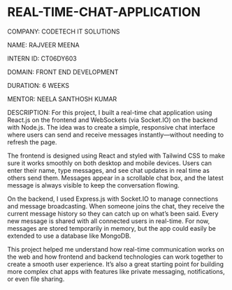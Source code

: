 # REAL-TIME-CHAT-APPLICATION
COMPANY: CODETECH IT SOLUTIONS

NAME: RAJVEER MEENA

INTERN ID: CT06DY603

DOMAIN: FRONT END DEVELOPMENT

DURATION: 6 WEEKS

MENTOR: NEELA SANTHOSH KUMAR

DESCRIPTION: For this project, I built a real-time chat application using React.js on the frontend and WebSockets (via Socket.IO) on the backend with Node.js. The idea was to create a simple, responsive chat interface where users can send and receive messages instantly—without needing to refresh the page.

The frontend is designed using React and styled with Tailwind CSS to make sure it works smoothly on both desktop and mobile devices. Users can enter their name, type messages, and see chat updates in real time as others send them. Messages appear in a scrollable chat box, and the latest message is always visible to keep the conversation flowing.

On the backend, I used Express.js with Socket.IO to manage connections and message broadcasting. When someone joins the chat, they receive the current message history so they can catch up on what’s been said. Every new message is shared with all connected users in real-time. For now, messages are stored temporarily in memory, but the app could easily be extended to use a database like MongoDB.

This project helped me understand how real-time communication works on the web and how frontend and backend technologies can work together to create a smooth user experience. It’s also a great starting point for building more complex chat apps with features like private messaging, notifications, or even file sharing.
